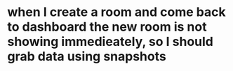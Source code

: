 # when I create a room and come back to dashboard the new room is not showing immedieately, so I should grab data using snapshots
